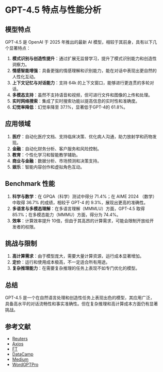 # GPT-4.5 特点与性能分析

## 模型特点

GPT-4.5 是 OpenAI 于 2025 年推出的最新 AI 模型，相较于其前身，具有以下几个显著特点：

1. **模式识别与创造性提升**：通过扩展无监督学习，提升了模式识别能力和创造性洞察力。
2. **情感智能增强**：具备更强的情感理解和识别能力，能在对话中表现出更自然的人性化互动。
3. **上下文记忆与对话能力**：支持 64k 的上下文窗口，能够进行更连贯的多轮对话。
4. **多模态支持**：虽然不支持语音和视频，但可进行文件和图像的上传和处理。
5. **实时网络搜索**：集成了实时搜索功能以提高信息的实时性和准确度。
6. **幻觉率降低**：幻觉率降至 37.1%，显著低于GPT-4的 61.8%。

## 应用领域

1. **医疗**：自动化医疗文档、支持临床决策、优化病人沟通，助力放射学和药物发现。
2. **金融**：自动化财务分析、客户服务和风险控制。
3. **教育**：个性化学习和智能教学辅助。
4. **商业与金融**：数据分析、市场预测和决策支持。
5. **娱乐**：智能内容创作和虚拟角色互动。

## Benchmark 性能

1. **科学与数学**：在 GPQA（科学）测试中得分 71.4%；在 AIME 2024 （数学）中取得 36.7% 的成绩，相较于 GPT-4 的 9.3%，展现出更高的准确性。
2. **多语言与多模态理解**：在多语言理解（MMMLU）方面，GPT-4.5 取得 85.1%；在多模态能力（MMMU）方面，得分为 74.4%。
3. **效率**：计算效率提升 10倍，但由于其高昂的计算需求，可能会限制开放给开发者的权限。

## 挑战与限制

1. **高计算需求**：由于模型庞大，需要大量计算资源，运行成本显著增加。
2. **定价**：运行和使用成本极高，不一定适合所有用途。
3. **复杂推理能力**：在需要复杂推理的任务上表现不如专门优化的模型。

## 总结

GPT-4.5 是一个在自然语言处理和创造性任务上表现出色的模型，其应用广泛，具备高水平的对话流畅性和事实准确性。但在复杂推理和高计算成本方面仍有显著挑战。

## 参考文献

- [Reuters](https://www.reuters.com/technology/artificial-intelligence/openai-rolls-out-gpt-45-some-paying-users-expand-access-next-week-2025-02-27/?utm_source=openai)
- [Axios](https://www.axios.com/2025/02/28/gpt-45-argues-for-itself?utm_source=openai)
- [FT](https://www.ft.com/content/117ec9b2-745d-4c37-bfc4-6e545a7d3ac1?utm_source=openai)
- [DataCamp](https://www.datacamp.com/blog/gpt-4-5?utm_source=openai)
- [Medium](https://medium.com/%40manangupta9901/openai-gpt-4-5-comprehensive-technical-analysis-1e1aa1540305?utm_source=openai)
- [WordGPTPro](https://wordgptpro.com/blog/gpt-45-openai-unsupervised-learning?utm_source=openai)